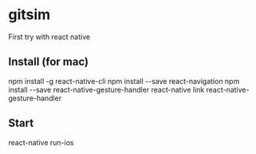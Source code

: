 # gitsim

First try with react native

## Install (for mac)
npm install -g react-native-cli
npm install --save react-navigation
npm install --save react-native-gesture-handler
react-native link react-native-gesture-handler

## Start
react-native run-ios
